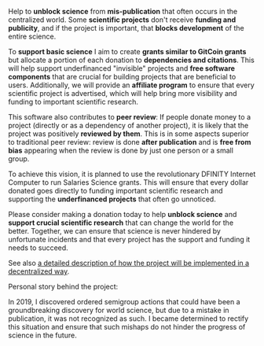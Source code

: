 Help to **unblock science** from **mis-publication** that often occurs in the centralized world. Some **scientific projects** don't receive **funding and publicity**, and if the project is important, that **blocks development** of the entire science.

To **support basic science** I aim to create **grants similar to GitCoin grants** but allocate a portion of each donation to **dependencies and citations**. This will help support underfinanced "invisible" projects and **free software components** that are crucial for building projects that are beneficial to users. Additionally, we will provide an **affiliate program** to ensure that every scientific project is advertised, which will help bring more visibility and funding to important scientific research.

This software also contributes to **peer review**: If people donate money to a project (directly or as a dependency of another project), it is likely that the project was positively **reviewed by them**. This is in some aspects superior to traditional peer review: review is done **after publication** and is **free from bias** appearing when the review is done by just one person or a small group.

To achieve this vision, it is planned to use the revolutionary DFINITY Internet Computer to run Salaries Science grants. This will ensure that every dollar donated goes directly to funding important scientific research and supporting the **underfinanced projects** that often go unnoticed.

Please consider making a donation today to help **unblock science** and **support crucial scientific research** that can change the world for the better. Together, we can ensure that science is never hindered by unfortunate incidents and that every project has the support and funding it needs to succeed.

See also [a detailed description of how the project will be implemented in a decentralized way](https://github.com/vporton/salaries-science/blob/main/financing-science-algorithm.odt?raw=true).

Personal story behind the project:

In 2019, I discovered ordered semigroup actions that could have been a groundbreaking discovery for world science, but due to a mistake in publication, it was not recognized as such. I became determined to rectify this situation and ensure that such mishaps do not hinder the progress of science in the future.
